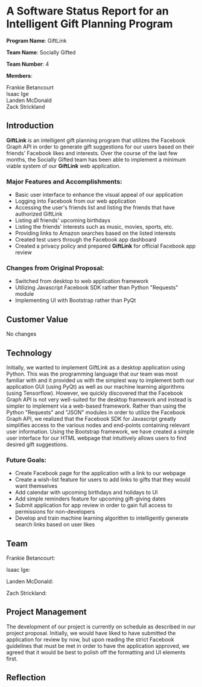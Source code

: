# A Software Status Report for an Intelligent Gift Planning Program
  
  **Program Name**: GiftLink 
  
  **Team Name**: Socially Gifted
  
  **Team Number**: 4
  
  **Members**:  
    
  Frankie Betancourt  
  Isaac Ige  
  Landen McDonald  
  Zack Strickland  
  
  
  ## Introduction
  **GiftLink** is an intelligent gift planning program that utilizes the Facebook Graph API in order to generate gift suggestions for our users based on their friends' Facebook likes and interests. Over the course of the last few months, the Socially Gifted team has been able to implement a minimum viable system of our **GiftLink** web application. 
  
  ### Major Features and Accomplishments:
  
  - Basic user interface to enhance the visual appeal of our application
  - Logging into Facebook from our web application
  - Accessing the user's friends list and listing the friends that have authorized GiftLink
  - Listing all friends' upcoming birthdays
  - Listing the friends' interests such as music, movies, sports, etc.
  - Providing links to Amazon searches based on the listed interests
  - Created test users through the Facebook app dashboard
  - Created a privacy policy and prepared **GiftLink** for official Facebook app review
  
  ### Changes from Original Proposal:
  
  - Switched from desktop to web application framework
  - Utilizing Javascript Facebook SDK rather than Python "Requests" module
  - Implementing UI with Bootstrap rather than PyQt
  
  
  
  ## Customer Value
  No changes
  
  
  
  ## Technology
  Initially, we wanted to implement GiftLink as a desktop application using Python. This was the programming language that our team was most familiar with and it provided us with the simplest way to implement both our application GUI (using PyQt) as well as our machine learning algorithms (using Tensorflow). However, we quickly discovered that the Facebook Graph API is not very well-suited for the desktop framework and instead is simpler to implement via a web-based framework. Rather than using the Python "Requests" and "JSON" modules in order to utilize the Facebook Graph API, we realized that the Facebook SDK for Javascript greatly simplifies access to the various nodes and end-points containing relevant user information. Using the Bootstrap framework, we have created a simple user interface for our HTML webpage that intuitively allows users to find desired gift suggestions.
  
  ### Future Goals:
   
  - Create Facebook page for the application with a link to our webpage
  - Create a wish-list feature for users to add links to gifts that they would want themselves
  - Add calendar with upcoming birthdays and holidays to UI
  - Add simple reminders feature for upcoming gift-giving dates
  - Submit application for app review in order to gain full access to permissions for non-developers
  - Develop and train machine learning algorithm to intelligently generate search links based on user likes
  
  
  
  ## Team
  Frankie Betancourt:
  
  Isaac Ige:
  
  Landen McDonald:
  
  Zach Strickland:
  
  
  
  ## Project Management
  The development of our project is currently on schedule as described in our project proposal. Initially, we would have liked to have submitted the application for review by now, but upon reading the strict Facebook guidelines that must be met in order to have the application approved, we agreed that it would be best to polish off the formatting and UI elements first.
  
  
  
  ## Reflection
  
  
  
